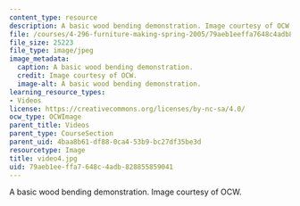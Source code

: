 ```yaml
---
content_type: resource
description: A basic wood bending demonstration. Image courtesy of OCW.
file: /courses/4-296-furniture-making-spring-2005/79aeb1eeffa7648c4adb828855859041_video4.jpg
file_size: 25223
file_type: image/jpeg
image_metadata:
  caption: A basic wood bending demonstration.
  credit: Image courtesy of OCW.
  image-alt: A basic wood bending demonstration.
learning_resource_types:
- Videos
license: https://creativecommons.org/licenses/by-nc-sa/4.0/
ocw_type: OCWImage
parent_title: Videos
parent_type: CourseSection
parent_uid: 4baa8b61-df88-0ca4-53b9-bc27df35be3d
resourcetype: Image
title: video4.jpg
uid: 79aeb1ee-ffa7-648c-4adb-828855859041
---
```

A basic wood bending demonstration. Image courtesy of OCW.